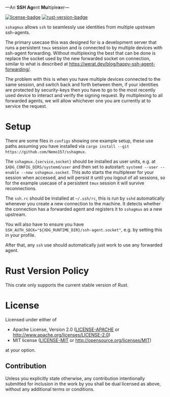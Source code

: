 &mdash;An **SSH** **Ag**ent **Mu**ltiple**x**er&mdash;

[![license-badge][]][license] [![rust-version-badge][]][rust-version]

`sshagmux` allows `ssh` to seamlessly use identities from multiple upstream ssh-agents.

The primary usecase this was designed for is a development server that runs a persistent `tmux` session and is connected to by multiple devices with ssh-agent forwarding.
Without multiplexing the best that can be done is replace the socket used by the new forwarded socket on connection, similar to what is described at <https://werat.dev/blog/happy-ssh-agent-forwarding/>.

The problem with this is when you have multiple devices connected to the same session, and switch back and forth between them, if your identities are protected by security-keys then you have to go to the most recently used device to interact and verify the signing request.
By multiplexing to all forwarded agents, we will allow whichever one you are currently at to service the request.

# Setup

There are some files in `configs` showing one example setup, these use paths assuming you have installed via `cargo install --git https://github.com/Nemo157/sshagmux`.

The `sshagmux.{service,socket}` should be installed as user units, e.g. at `$XDG_CONFIG_DIRS/systemd/user` and then set to autostart: `systemd --user --enable --now sshagmux.socket`.
This auto starts the multiplexer for your session when accessed, and will persist it until you logout of all sessions, so for the example usecase of a persistent `tmux` session it will survive reconnections.

The `ssh.rc` should be installed at `~/.ssh/rc`, this is run by `sshd` automatically whenever you create a new connection to the machine.
It detects whether the connection has a forwarded agent and registers it to `sshagmux` as a new upstream.

You will also have to ensure you have `SSH_AUTH_SOCK="${XDG_RUNTIME_DIR}/ssh-agent.socket"`, e.g. by setting this in your profile.
<!-- TODO: maybe `~/.config/environment.d`? -->

After that, any `ssh` use should automatically just work to use any forwarded agent.

# Rust Version Policy

This crate only supports the current stable version of Rust.

# License

Licensed under either of

 * Apache License, Version 2.0 ([LICENSE-APACHE](LICENSE-APACHE) or http://www.apache.org/licenses/LICENSE-2.0)
 * MIT license ([LICENSE-MIT](LICENSE-MIT) or http://opensource.org/licenses/MIT)

at your option.

## Contribution

Unless you explicitly state otherwise, any contribution intentionally submitted for inclusion in the work by you shall be dual licensed as above, without any additional terms or conditions.

[license-badge]: https://img.shields.io/badge/license-MIT/Apache--2.0-blue.svg?style=flat-square
[license]: #license
[rust-version-badge]: https://img.shields.io/badge/rust-latest%20stable-blueviolet.svg?style=flat-square
[rust-version]: #rust-version-policy
